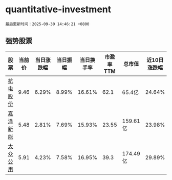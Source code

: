 # quantitative-investment

`最后更新时间：2025-09-30 14:46:21 +0800`

## 强势股票

|股票|当前价|当日涨跌幅|当日振幅|当日换手率|市盈率TTM|总市值|近10日涨跌幅|
|----|----|----|----|----|----|----|----|
|[杭电股份](https://xueqiu.com/S/SH603618)|9.46|6.29%|8.99%|16.61%|62.1|65.4亿|24.64%|
|[嘉泽新能](https://xueqiu.com/S/SH601619)|5.48|2.81%|7.69%|15.93%|23.55|159.61亿|23.98%|
|[大众公用](https://xueqiu.com/S/SH600635)|5.91|4.23%|7.58%|16.95%|39.3|174.49亿|29.89%|
